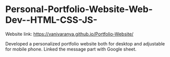 # Personal-Portfolio-Website-Web-Dev--HTML-CSS-JS-

Website link: https://vanivaranya.github.io/Portfolio-Website/

Developed a personalized portfolio website both for desktop and adjustable for mobile phone.
Linked the message part with Google sheet.
